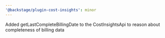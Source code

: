 ```yaml
---
'@backstage/plugin-cost-insights': minor
---
```


Added getLastCompleteBillingDate to the CostInsightsApi to reason about completeness of billing data
